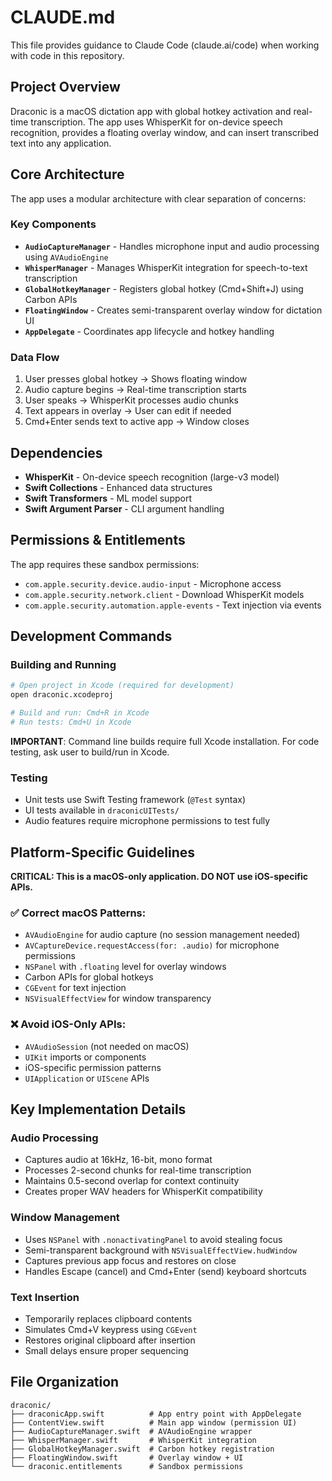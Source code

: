 # CLAUDE.md

This file provides guidance to Claude Code (claude.ai/code) when working with code in this repository.

## Project Overview

Draconic is a macOS dictation app with global hotkey activation and real-time transcription. The app uses WhisperKit for on-device speech recognition, provides a floating overlay window, and can insert transcribed text into any application.

## Core Architecture

The app uses a modular architecture with clear separation of concerns:

### Key Components
- **`AudioCaptureManager`** - Handles microphone input and audio processing using `AVAudioEngine`
- **`WhisperManager`** - Manages WhisperKit integration for speech-to-text transcription
- **`GlobalHotkeyManager`** - Registers global hotkey (Cmd+Shift+J) using Carbon APIs
- **`FloatingWindow`** - Creates semi-transparent overlay window for dictation UI
- **`AppDelegate`** - Coordinates app lifecycle and hotkey handling

### Data Flow
1. User presses global hotkey → Shows floating window
2. Audio capture begins → Real-time transcription starts
3. User speaks → WhisperKit processes audio chunks 
4. Text appears in overlay → User can edit if needed
5. Cmd+Enter sends text to active app → Window closes

## Dependencies

- **WhisperKit** - On-device speech recognition (large-v3 model)
- **Swift Collections** - Enhanced data structures
- **Swift Transformers** - ML model support
- **Swift Argument Parser** - CLI argument handling

## Permissions & Entitlements

The app requires these sandbox permissions:
- `com.apple.security.device.audio-input` - Microphone access
- `com.apple.security.network.client` - Download WhisperKit models
- `com.apple.security.automation.apple-events` - Text injection via events

## Development Commands

### Building and Running
```bash
# Open project in Xcode (required for development)
open draconic.xcodeproj

# Build and run: Cmd+R in Xcode
# Run tests: Cmd+U in Xcode
```

**IMPORTANT**: Command line builds require full Xcode installation. For code testing, ask user to build/run in Xcode.

### Testing
- Unit tests use Swift Testing framework (`@Test` syntax)
- UI tests available in `draconicUITests/`
- Audio features require microphone permissions to test fully

## Platform-Specific Guidelines

**CRITICAL: This is a macOS-only application. DO NOT use iOS-specific APIs.**

### ✅ Correct macOS Patterns:
- `AVAudioEngine` for audio capture (no session management needed)
- `AVCaptureDevice.requestAccess(for: .audio)` for microphone permissions
- `NSPanel` with `.floating` level for overlay windows
- Carbon APIs for global hotkeys
- `CGEvent` for text injection
- `NSVisualEffectView` for window transparency

### ❌ Avoid iOS-Only APIs:
- `AVAudioSession` (not needed on macOS)
- `UIKit` imports or components
- iOS-specific permission patterns
- `UIApplication` or `UIScene` APIs

## Key Implementation Details

### Audio Processing
- Captures audio at 16kHz, 16-bit, mono format
- Processes 2-second chunks for real-time transcription
- Maintains 0.5-second overlap for context continuity
- Creates proper WAV headers for WhisperKit compatibility

### Window Management
- Uses `NSPanel` with `.nonactivatingPanel` to avoid stealing focus
- Semi-transparent background with `NSVisualEffectView.hudWindow`
- Captures previous app focus and restores on close
- Handles Escape (cancel) and Cmd+Enter (send) keyboard shortcuts

### Text Insertion
- Temporarily replaces clipboard contents
- Simulates Cmd+V keypress using `CGEvent`
- Restores original clipboard after insertion
- Small delays ensure proper sequencing

## File Organization

```
draconic/
├── draconicApp.swift          # App entry point with AppDelegate
├── ContentView.swift          # Main app window (permission UI)
├── AudioCaptureManager.swift  # AVAudioEngine wrapper
├── WhisperManager.swift       # WhisperKit integration
├── GlobalHotkeyManager.swift  # Carbon hotkey registration  
├── FloatingWindow.swift       # Overlay window + UI
└── draconic.entitlements      # Sandbox permissions
```
